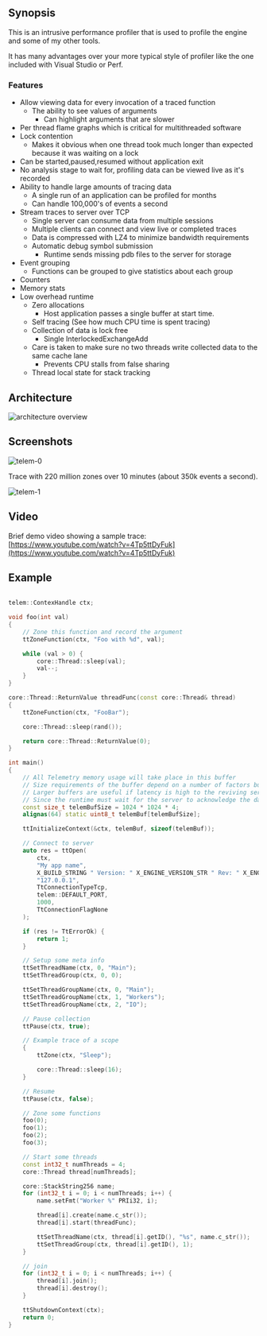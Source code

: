 ## Synopsis

This is an intrusive performance profiler that is used to profile the engine and some of my other tools.

It has many advantages over your more typical style of profiler like the one included with Visual Studio or Perf.

### Features

- Allow viewing data for every invocation of a traced function
    - The ability to see values of arguments
        - Can highlight arguments that are slower
- Per thread flame graphs which is critical for multithreaded software
- Lock contention
    - Makes it obvious when one thread took much longer than expected because it was waiting on a lock
- Can be started,paused,resumed without application exit
- No analysis stage to wait for, profiling data can be viewed live as it's recorded
- Ability to handle large amounts of tracing data
    - A single run of an application can be profiled for months
    - Can handle 100,000's of events a second
- Stream traces to server over TCP
    - Single server can consume data from multiple sessions
    - Multiple clients can connect and view live or completed traces
    - Data is compressed with LZ4 to minimize bandwidth requirements
    - Automatic debug symbol submission
        - Runtime sends missing pdb files to the server for storage
- Event grouping
    - Functions can be grouped to give statistics about each group
- Counters
- Memory stats
- Low overhead runtime
     - Zero allocations
        - Host application passes a single buffer at start time.
    - Self tracing (See how much CPU time is spent tracing)
    - Collection of data is lock free
        - Single InterlockedExchangeAdd
    - Care is taken to make sure no two threads write collected data to the same cache lane
        - Prevents CPU stalls from false sharing
    - Thread local state for stack tracking


## Architecture

![architecture overview](../../docs/img/architecture-telem.png)

## Screenshots

![telem-0](../../docs/img/telem-0.png)

Trace with 220 million zones over 10 minutes (about 350k events a second).

![telem-1](../../docs/img/telem-1.png)

## Video

Brief demo video showing a sample trace: [https://www.youtube.com/watch?v=4Tp5ttDyFuk](https://www.youtube.com/watch?v=4Tp5ttDyFuk)

## Example

```cpp

telem::ContexHandle ctx;

void foo(int val)
{
    // Zone this function and record the argument
    ttZoneFunction(ctx, "Foo with %d", val);

    while (val > 0) {
        core::Thread::sleep(val);
        val--;
    }
}

core::Thread::ReturnValue threadFunc(const core::Thread& thread)
{
    ttZoneFunction(ctx, "FooBar");

    core::Thread::sleep(rand());

    return core::Thread::ReturnValue(0);
}

int main()
{
    // All Telemetry memory usage will take place in this buffer
    // Size requirements of the buffer depend on a number of factors but 2-4MB is typically enough for most scenarios.
    // Larger buffers are useful if latency is high to the reviving server, as too small a buffer can result in stalls.
    // Since the runtime must wait for the server to acknowledge the data before it can overwrite it.
    const size_t telemBufSize = 1024 * 1024 * 4;
    alignas(64) static uint8_t telemBuf[telemBufSize];

    ttInitializeContext(&ctx, telemBuf, sizeof(telemBuf));

    // Connect to server
    auto res = ttOpen(
        ctx,
        "My app name",
        X_BUILD_STRING " Version: " X_ENGINE_VERSION_STR " Rev: " X_ENGINE_BUILD_REF_STR,
        "127.0.0.1",
        TtConnectionTypeTcp,
        telem::DEFAULT_PORT,
        1000,
        TtConnectionFlagNone
    );

    if (res != TtErrorOk) {
        return 1;
    }

    // Setup some meta info
    ttSetThreadName(ctx, 0, "Main");
    ttSetThreadGroup(ctx, 0, 0);

    ttSetThreadGroupName(ctx, 0, "Main");
    ttSetThreadGroupName(ctx, 1, "Workers");
    ttSetThreadGroupName(ctx, 2, "IO");

    // Pause collection
    ttPause(ctx, true);

    // Example trace of a scope
    {
        ttZone(ctx, "Sleep");

        core::Thread::sleep(16);
    }

    // Resume
    ttPause(ctx, false);

    // Zone some functions
    foo(0);
    foo(1);
    foo(2);
    foo(3);

    // Start some threads
    const int32_t numThreads = 4;
    core::Thread thread[numThreads];

    core::StackString256 name;
    for (int32_t i = 0; i < numThreads; i++) {
        name.setFmt("Worker %" PRIi32, i);

        thread[i].create(name.c_str());
        thread[i].start(threadFunc);

        ttSetThreadName(ctx, thread[i].getID(), "%s", name.c_str());
        ttSetThreadGroup(ctx, thread[i].getID(), 1);
    }

    // join
    for (int32_t i = 0; i < numThreads; i++) {
        thread[i].join();
        thread[i].destroy();
    }

    ttShutdownContext(ctx);
    return 0;
}

```

